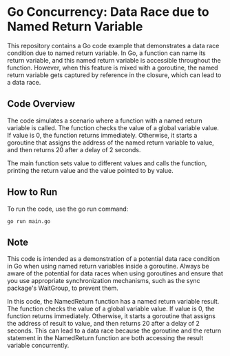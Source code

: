 # Go Concurrency: Data Race due to Named Return Variable
This repository contains a Go code example that demonstrates a data race condition due to named return variable. In Go, a function can name its return variable, and this named return variable is accessible throughout the function. However, when this feature is mixed with a goroutine, the named return variable gets captured by reference in the closure, which can lead to a data race.

## Code Overview
The code simulates a scenario where a function with a named return variable is called. The function checks the value of a global variable value. If value is 0, the function returns immediately. Otherwise, it starts a goroutine that assigns the address of the named return variable to value, and then returns 20 after a delay of 2 seconds.

The main function sets value to different values and calls the function, printing the return value and the value pointed to by value.

## How to Run
To run the code, use the go run command:
```
go run main.go
```

## Note
This code is intended as a demonstration of a potential data race condition in Go when using named return variables inside a goroutine. Always be aware of the potential for data races when using goroutines and ensure that you use appropriate synchronization mechanisms, such as the sync package's WaitGroup, to prevent them.

In this code, the NamedReturn function has a named return variable result. The function checks the value of a global variable value. If value is 0, the function returns immediately. Otherwise, it starts a goroutine that assigns the address of result to value, and then returns 20 after a delay of 2 seconds. This can lead to a data race because the goroutine and the return statement in the NamedReturn function are both accessing the result variable concurrently.